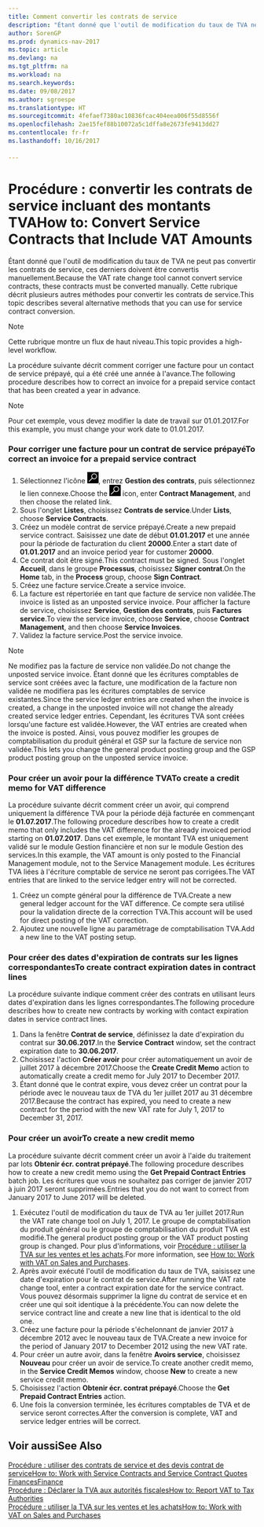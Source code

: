 ```yaml
---
title: Comment convertir les contrats de service
description: "Étant donné que l'outil de modification du taux de TVA ne peut pas convertir les contrats de service, ces derniers doivent être convertis manuellement. Cette rubrique décrit plusieurs autres méthodes pour convertir les contrats de service."
author: SorenGP
ms.prod: dynamics-nav-2017
ms.topic: article
ms.devlang: na
ms.tgt_pltfrm: na
ms.workload: na
ms.search.keywords: 
ms.date: 09/08/2017
ms.author: sgroespe
ms.translationtype: HT
ms.sourcegitcommit: 4fefaef7380ac10836fcac404eea006f55d8556f
ms.openlocfilehash: 2ae15fef88b10072a5c1dffa8e2673fe9413dd27
ms.contentlocale: fr-fr
ms.lasthandoff: 10/16/2017

---
```

# <a name="how-to-convert-service-contracts-that-include-vat-amounts"></a><span data-ttu-id="d0a89-104">Procédure : convertir les contrats de service incluant des montants TVA</span><span class="sxs-lookup"><span data-stu-id="d0a89-104">How to: Convert Service Contracts that Include VAT Amounts</span></span>
<span data-ttu-id="d0a89-105">Étant donné que l'outil de modification du taux de TVA ne peut pas convertir les contrats de service, ces derniers doivent être convertis manuellement.</span><span class="sxs-lookup"><span data-stu-id="d0a89-105">Because the VAT rate change tool cannot convert service contracts, these contracts must be converted manually.</span></span> <span data-ttu-id="d0a89-106">Cette rubrique décrit plusieurs autres méthodes pour convertir les contrats de service.</span><span class="sxs-lookup"><span data-stu-id="d0a89-106">This topic describes several alternative methods that you can use for service contract conversion.</span></span>  

> [!NOTE]  
>  <span data-ttu-id="d0a89-107">Cette rubrique montre un flux de haut niveau.</span><span class="sxs-lookup"><span data-stu-id="d0a89-107">This topic provides a high-level workflow.</span></span>  

 <span data-ttu-id="d0a89-108">La procédure suivante décrit comment corriger une facture pour un contact de service prépayé, qui a été créé une année à l'avance.</span><span class="sxs-lookup"><span data-stu-id="d0a89-108">The following procedure describes how to correct an invoice for a prepaid service contact that has been created a year in advance.</span></span>  

> [!NOTE]  
>  <span data-ttu-id="d0a89-109">Pour cet exemple, vous devez modifier la date de travail sur 01.01.2017.</span><span class="sxs-lookup"><span data-stu-id="d0a89-109">For this example, you must change your work date to 01.01.2017.</span></span>  

### <a name="to-correct-an-invoice-for-a-prepaid-service-contract"></a><span data-ttu-id="d0a89-110">Pour corriger une facture pour un contrat de service prépayé</span><span class="sxs-lookup"><span data-stu-id="d0a89-110">To correct an invoice for a prepaid service contract</span></span>  
1. <span data-ttu-id="d0a89-111">Sélectionnez l'icône ![Page ou état pour la recherche](media/ui-search/search_small.png "Page ou état pour la recherche"), entrez **Gestion des contrats**, puis sélectionnez le lien connexe.</span><span class="sxs-lookup"><span data-stu-id="d0a89-111">Choose the ![Search for Page or Report](media/ui-search/search_small.png "Search for Page or Report icon") icon, enter **Contract Management**, and then choose the related link.</span></span>  
2. <span data-ttu-id="d0a89-112">Sous l'onglet **Listes**, choisissez **Contrats de service**.</span><span class="sxs-lookup"><span data-stu-id="d0a89-112">Under **Lists**, choose **Service Contracts**.</span></span>  
3. <span data-ttu-id="d0a89-113">Créez un modèle contrat de service prépayé.</span><span class="sxs-lookup"><span data-stu-id="d0a89-113">Create a new prepaid service contract.</span></span> <span data-ttu-id="d0a89-114">Saisissez une date de début **01.01.2017** et une année pour la période de facturation du client **20000**.</span><span class="sxs-lookup"><span data-stu-id="d0a89-114">Enter a start date of **01.01.2017** and an invoice period year for customer **20000**.</span></span>  
4. <span data-ttu-id="d0a89-115">Ce contrat doit être signé.</span><span class="sxs-lookup"><span data-stu-id="d0a89-115">This contract must be signed.</span></span> <span data-ttu-id="d0a89-116">Sous l'onglet **Accueil**, dans le groupe **Processus**, choisissez **Signer contrat**.</span><span class="sxs-lookup"><span data-stu-id="d0a89-116">On the **Home** tab, in the **Process** group, choose **Sign Contract**.</span></span>  
5. <span data-ttu-id="d0a89-117">Créez une facture service.</span><span class="sxs-lookup"><span data-stu-id="d0a89-117">Create a service invoice.</span></span>
6. <span data-ttu-id="d0a89-118">La facture est répertoriée en tant que facture de service non validée.</span><span class="sxs-lookup"><span data-stu-id="d0a89-118">The invoice is listed as an unposted service invoice.</span></span> <span data-ttu-id="d0a89-119">Pour afficher la facture de service, choisissez **Service**, **Gestion des contrats**, puis **Factures service**.</span><span class="sxs-lookup"><span data-stu-id="d0a89-119">To view the service invoice, choose **Service**, choose **Contract Management**, and then choose **Service Invoices**.</span></span>  
7. <span data-ttu-id="d0a89-120">Validez la facture service.</span><span class="sxs-lookup"><span data-stu-id="d0a89-120">Post the service invoice.</span></span>  

> [!NOTE]  
>  <span data-ttu-id="d0a89-121">Ne modifiez pas la facture de service non validée.</span><span class="sxs-lookup"><span data-stu-id="d0a89-121">Do not change the unposted service invoice.</span></span> <span data-ttu-id="d0a89-122">Étant donné que les écritures comptables de service sont créées avec la facture, une modification de la facture non validée ne modifiera pas les écritures comptables de service existantes.</span><span class="sxs-lookup"><span data-stu-id="d0a89-122">Since the service ledger entries are created when the invoice is created, a change in the unposted invoice will not change the already created service ledger entries.</span></span> <span data-ttu-id="d0a89-123">Cependant, les écritures TVA sont créées lorsqu'une facture est validée.</span><span class="sxs-lookup"><span data-stu-id="d0a89-123">However, the VAT entries are created when the invoice is posted.</span></span> <span data-ttu-id="d0a89-124">Ainsi, vous pouvez modifier les groupes de comptabilisation du produit général et GSP sur la facture de service non validée.</span><span class="sxs-lookup"><span data-stu-id="d0a89-124">This lets you change the general product posting group and the GSP product posting group on the unposted service invoice.</span></span>  

### <a name="to-create-a-credit-memo-for-vat-difference"></a><span data-ttu-id="d0a89-125">Pour créer un avoir pour la différence TVA</span><span class="sxs-lookup"><span data-stu-id="d0a89-125">To create a credit memo for VAT difference</span></span>  
<span data-ttu-id="d0a89-126">La procédure suivante décrit comment créer un avoir, qui comprend uniquement la différence TVA pour la période déjà facturée en commençant le **01.07.2017**.</span><span class="sxs-lookup"><span data-stu-id="d0a89-126">The following procedure describes how to create a credit memo that only includes the VAT difference for the already invoiced period starting on **01.07.2017**.</span></span> <span data-ttu-id="d0a89-127">Dans cet exemple, le montant TVA est uniquement validé sur le module Gestion financière et non sur le module Gestion des services.</span><span class="sxs-lookup"><span data-stu-id="d0a89-127">In this example, the VAT amount is only posted to the Financial Management module, not to the Service Management module.</span></span> <span data-ttu-id="d0a89-128">Les écritures TVA liées à l'écriture comptable de service ne seront pas corrigées.</span><span class="sxs-lookup"><span data-stu-id="d0a89-128">The VAT entries that are linked to the service ledger entry will not be corrected.</span></span>  

1. <span data-ttu-id="d0a89-129">Créez un compte général pour la différence de TVA.</span><span class="sxs-lookup"><span data-stu-id="d0a89-129">Create a new general ledger account for the VAT difference.</span></span> <span data-ttu-id="d0a89-130">Ce compte sera utilisé pour la validation directe de la correction TVA.</span><span class="sxs-lookup"><span data-stu-id="d0a89-130">This account will be used for direct posting of the VAT correction.</span></span>  
2. <span data-ttu-id="d0a89-131">Ajoutez une nouvelle ligne au paramétrage de comptabilisation TVA.</span><span class="sxs-lookup"><span data-stu-id="d0a89-131">Add a new line to the VAT posting setup.</span></span>  

### <a name="to-create-contract-expiration-dates-in-contract-lines"></a><span data-ttu-id="d0a89-132">Pour créer des dates d'expiration de contrats sur les lignes correspondantes</span><span class="sxs-lookup"><span data-stu-id="d0a89-132">To create contract expiration dates in contract lines</span></span>  
<span data-ttu-id="d0a89-133">La procédure suivante indique comment créer des contrats en utilisant leurs dates d'expiration dans les lignes correspondantes.</span><span class="sxs-lookup"><span data-stu-id="d0a89-133">The following procedure describes how to create new contracts by working with contact expiration dates in service contract lines.</span></span>  

1. <span data-ttu-id="d0a89-134">Dans la fenêtre **Contrat de service**, définissez la date d'expiration du contrat sur **30.06.2017**.</span><span class="sxs-lookup"><span data-stu-id="d0a89-134">In the **Service Contract** window, set the contract expiration date to **30.06.2017**.</span></span>  
2. <span data-ttu-id="d0a89-135">Choisissez l'action **Créer avoir** pour créer automatiquement un avoir de juillet 2017 à décembre 2017.</span><span class="sxs-lookup"><span data-stu-id="d0a89-135">Choose the **Create Credit Memo** action to automatically create a credit memo for July 2017 to December 2017.</span></span>  
3. <span data-ttu-id="d0a89-136">Étant donné que le contrat expire, vous devez créer un contrat pour la période avec le nouveau taux de TVA du 1er juillet 2017 au 31 décembre 2017.</span><span class="sxs-lookup"><span data-stu-id="d0a89-136">Because the contract has expired, you need to create a new contract for the period with the new VAT rate for July 1, 2017 to December 31, 2017.</span></span>  

### <a name="to-create-a-new-credit-memo"></a><span data-ttu-id="d0a89-137">Pour créer un avoir</span><span class="sxs-lookup"><span data-stu-id="d0a89-137">To create a new credit memo</span></span>  
<span data-ttu-id="d0a89-138">La procédure suivante décrit comment créer un avoir à l'aide du traitement par lots **Obtenir écr. contrat prépayé**.</span><span class="sxs-lookup"><span data-stu-id="d0a89-138">The following procedure describes how to create a new credit memo using the **Get Prepaid Contract Entries** batch job.</span></span> <span data-ttu-id="d0a89-139">Les écritures que vous ne souhaitez pas corriger de janvier 2017 à juin 2017 seront supprimées.</span><span class="sxs-lookup"><span data-stu-id="d0a89-139">Entries that you do not want to correct from January 2017 to June 2017 will be deleted.</span></span>  

1. <span data-ttu-id="d0a89-140">Exécutez l'outil de modification du taux de TVA au 1er juillet 2017.</span><span class="sxs-lookup"><span data-stu-id="d0a89-140">Run the VAT rate change tool on July 1, 2017.</span></span> <span data-ttu-id="d0a89-141">Le groupe de comptabilisation du produit général ou le groupe de comptabilisation du produit TVA est modifié.</span><span class="sxs-lookup"><span data-stu-id="d0a89-141">The general product posting group or the VAT product posting group is changed.</span></span> <span data-ttu-id="d0a89-142">Pour plus d'informations, voir [Procédure : utiliser la TVA sur les ventes et les achats](finance-work-with-vat.md).</span><span class="sxs-lookup"><span data-stu-id="d0a89-142">For more information, see [How to: Work with VAT on Sales and Purchases](finance-work-with-vat.md).</span></span>  
2. <span data-ttu-id="d0a89-143">Après avoir exécuté l'outil de modification du taux de TVA, saisissez une date d'expiration pour le contrat de service.</span><span class="sxs-lookup"><span data-stu-id="d0a89-143">After running the VAT rate change tool, enter a contract expiration date for the service contract.</span></span> <span data-ttu-id="d0a89-144">Vous pouvez désormais supprimer la ligne du contrat de service et en créer une qui soit identique à la précédente.</span><span class="sxs-lookup"><span data-stu-id="d0a89-144">You can now delete the service contract line and create a new line that is identical to the old one.</span></span>  
3. <span data-ttu-id="d0a89-145">Créez une facture pour la période s'échelonnant de janvier 2017 à décembre 2012 avec le nouveau taux de TVA.</span><span class="sxs-lookup"><span data-stu-id="d0a89-145">Create a new invoice for the period of January 2017 to December 2012 using the new VAT rate.</span></span>  
4. <span data-ttu-id="d0a89-146">Pour créer un autre avoir, dans la fenêtre **Avoirs service**, choisissez **Nouveau** pour créer un avoir de service.</span><span class="sxs-lookup"><span data-stu-id="d0a89-146">To create another credit memo, in the **Service Credit Memos** window, choose **New** to create a new service credit memo.</span></span>  
5. <span data-ttu-id="d0a89-147">Choisissez l'action **Obtenir écr. contrat prépayé**.</span><span class="sxs-lookup"><span data-stu-id="d0a89-147">Choose the **Get Prepaid Contract Entries** action.</span></span>  
6. <span data-ttu-id="d0a89-148">Une fois la conversion terminée, les écritures comptables de TVA et de service seront correctes.</span><span class="sxs-lookup"><span data-stu-id="d0a89-148">After the conversion is complete, VAT and service ledger entries will be correct.</span></span>  

## <a name="see-also"></a><span data-ttu-id="d0a89-149">Voir aussi</span><span class="sxs-lookup"><span data-stu-id="d0a89-149">See Also</span></span>  
[<span data-ttu-id="d0a89-150">Procédure : utiliser des contrats de service et des devis contrat de service</span><span class="sxs-lookup"><span data-stu-id="d0a89-150">How to: Work with Service Contracts and Service Contract Quotes</span></span>](service-how-to-create-service-contracts-and-service-contract-quotes.md)  
[<span data-ttu-id="d0a89-151">Finances</span><span class="sxs-lookup"><span data-stu-id="d0a89-151">Finance</span></span>](finance.md)  
[<span data-ttu-id="d0a89-152">Procédure : Déclarer la TVA aux autorités fiscales</span><span class="sxs-lookup"><span data-stu-id="d0a89-152">How to: Report VAT to Tax Authorities</span></span>](finance-how-report-vat.md)  
[<span data-ttu-id="d0a89-153">Procédure : utiliser la TVA sur les ventes et les achats</span><span class="sxs-lookup"><span data-stu-id="d0a89-153">How to: Work with VAT on Sales and Purchases</span></span>](finance-work-with-vat.md)  

